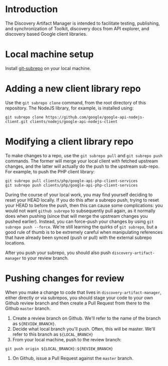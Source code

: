 # Introduction

The Discovery Artifact Manager is intended to facilitate testing, publishing,
and synchronization of Toolkit, discovery docs from API explorer, and discovery
based Google client libraries.

# Local machine setup

Install [git-subrepo](https://github.com/ingydotnet/git-subrepo) on your local machine.


# Adding a new client library repo

Use the `git subrepo clone` command, from the root directory of this repository. The NodeJS library, for example, is installed using:

``` shell
git subrepo clone https://github.com/google/google-api-nodejs-client.git clients/nodejs/google-api-nodejs-client
```

# Modifying a client library repo

To make changes to a repo, use the `git subrepo pull` and `git subrepo push` commands. The former will merge your local client with fetched upstream changes, and the latter will actually do the push to the upstream sub-repo. For example, to push the PHP client library:

``` shell
git subrepo pull clients/php/google-api-php-client-services
git subrepo push clients/php/google-api-php-client-services
```

During the course of your local work, you may find yourself deciding to reset your HEAD locally. If you do this after a subrepo push, trying to reset your HEAD to before the push, then this can cause some complications: you would not want `github subrepo` to subsequently pull again, as it normally does when pushing (since that will merge the upstream changes you pushed earlier). Instead, you can force-push your changes by using `git subrepo push --force`. We're still learning the quirks of `git subrepo`, but a good rule of thumb is to be extremely careful when manipulating references that have already been synced (push or pull) with the external subrepo locations.

After you push your subrepo, you should also push `discovery-artifact-manager` to your review branch.

# Pushing changes for review

When you make a change to code that lives in `discovery-artifact-manager`, either directly or via subrepos, you should stage your code to your own Github review branch and then create a Pull Request from there to the Github `master` branch.

1. Create a review branch on Github. We'll refer to the name of the branch as `${REVIEW_BRANCH}`.
1. Decide what local branch you'll push. Often, this will be master. We'll refer to this branch as `${LOCAL_BRANCH}`
1. From your local machine, push to the review branch:

```
git push origin ${LOCAL_BRANCH}:${REVIEW_BRANCH}
```

1. On Github, issue a Pull Request against the `master` branch.


